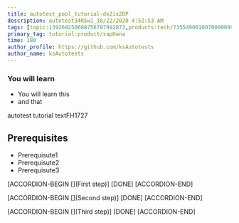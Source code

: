```yaml
---
title: autotest_pool_tutorial-de2ix2DP
description: autotest34R5w1_10/22/2020 4:52:53 AM
tags: [topic:139269250608756787992873,products:tech/73554900100700000996,tutorial:experience/advanced]
primary_tag: tutorial:product/sapHana
time: 180
author_profile: https://github.com/ksAutotests
author_name: ksAutotests
---
```

### You will learn
- You will learn this
- and that

autotest tutorial textFH1727

## Prerequisites
- Prerequisute1
- Prerequisute2
- Prerequisute3

[ACCORDION-BEGIN [](First step)]
[DONE]
[ACCORDION-END]

[ACCORDION-BEGIN [](Second step)]
[DONE]
[ACCORDION-END]

[ACCORDION-BEGIN [](Third step)]
[DONE]
[ACCORDION-END]

